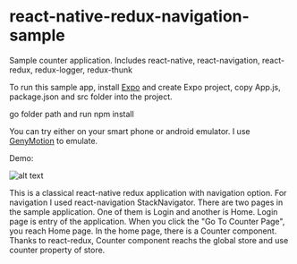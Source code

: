 # react-native-redux-navigation-sample
Sample counter application. Includes react-native, react-navigation, react-redux, redux-logger, redux-thunk

To run this sample app, install [Expo](https://expo.io/) and create Expo project, copy App.js, package.json and src folder into the project.

go folder path and run
npm install

You can try either on your smart phone or android emulator. I use [GenyMotion](https://www.genymotion.com/fun-zone/) to emulate.

Demo: 

![alt text](./demo.gif)

This is a classical react-native redux application with navigation option. For navigation I used react-navigation StackNavigator. There are two pages in the sample application. One of them is Login and another is Home. Login page is entry of the application. When you click the "Go To Counter Page", you reach Home page. In the home page, there is a Counter component. Thanks to react-redux, Counter component reachs the global store and use counter property of store.
